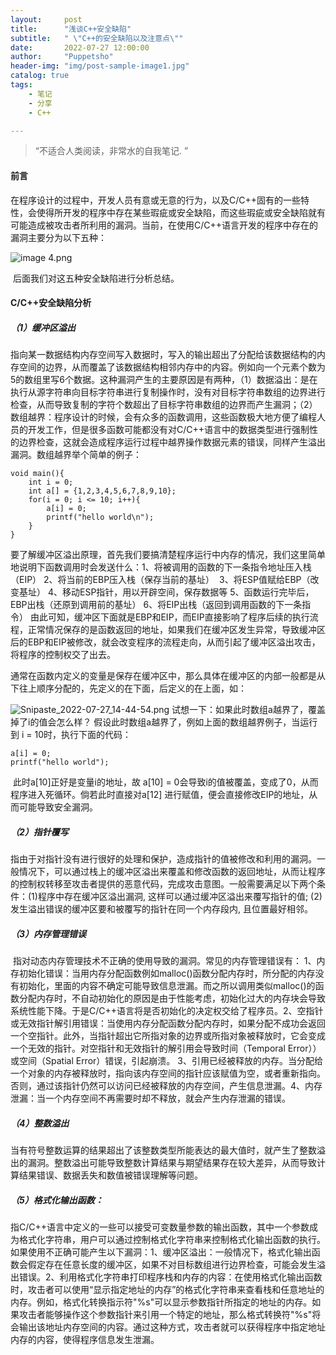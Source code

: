 ```yaml
---
layout:     post
title:      "浅谈C++安全缺陷"
subtitle:   " \"C++的安全缺陷以及注意点\""
date:       2022-07-27 12:00:00
author:     "Puppetsho"
header-img: "img/post-sample-image1.jpg"
catalog: true
tags:
    - 笔记
    - 分享
    - C++

---
```


> “不适合人类阅读，非常水的自我笔记. ”

#### 前言

​	在程序设计的过程中，开发人员有意或无意的行为，以及C/C++固有的一些特性，会使得所开发的程序中存在某些瑕疵或安全缺陷，而这些瑕疵或安全缺陷就有可能造成被攻击者所利用的漏洞。当前，在使用C/C++语言开发的程序中存在的漏洞主要分为以下五种：

![image _4_.png](https://s2.loli.net/2022/07/27/XJ4APz7UielISuM.png)

​	后面我们对这五种安全缺陷进行分析总结。

#### C/C++安全缺陷分析

##### （1）缓冲区溢出

​		指向某一数据结构内存空间写入数据时，写入的输出超出了分配给该数据结构的内存空间的边界，从而覆盖了该数据结构相邻内存中的内容。例如向一个元素个数为5的数组里写6个数据。这种漏洞产生的主要原因是有两种，（1）数据溢出：是在执行从源字符串向目标字符串进行复制操作时，没有对目标字符串数组的边界进行检查，从而导致复制的字符个数超出了目标字符串数组的边界而产生漏洞；（2）数组越界：程序设计的时候，会有众多的函数调用，这些函数极大地方便了编程人员的开发工作，但是很多函数可能都没有对C/C++语言中的数据类型进行强制性的边界检查，这就会造成程序运行过程中越界操作数据元素的错误，同样产生溢出漏洞。数组越界举个简单的例子：

```
void main(){
	int i = 0;
	int a[] = {1,2,3,4,5,6,7,8,9,10};
	for(i = 0; i <= 10; i++){
		a[i] = 0;
		printf("hello world\n");
	}
}
```

​		要了解缓冲区溢出原理，首先我们要搞清楚程序运行中内存的情况，我们这里简单地说明下函数调用时会发送什么：
​		1、将被调用的函数的下一条指令地址压入栈（EIP）
​		2、将当前的EBP压入栈（保存当前的基址）
​		3、将ESP值赋给EBP（改变基址）
​		4、移动ESP指针，用以开辟空间，保存数据等
​		5、函数运行完毕后，EBP出栈（还原到调用前的基址）
​		6、将EIP出栈（返回到调用函数的下一条指令）
​		由此可知，缓冲区下面就是EBP和EIP，而EIP直接影响了程序后续的执行流程，正常情况保存的是函数返回的地址，如果我们在缓冲区发生异常，导致缓冲区后的EBP和EIP被修改，就会改变程序的流程走向，从而引起了缓冲区溢出攻击，将程序的控制权交了出去。

​		通常在函数内定义的变量是保存在缓冲区中，那么具体在缓冲区的内部一般都是从下往上顺序分配的，先定义的在下面，后定义的在上面，如：

![Snipaste_2022-07-27_14-44-54.png](https://s2.loli.net/2022/07/27/69NUQFjsyHdDX2Z.png)
		试想一下：如果此时数组a越界了，覆盖掉了i的值会怎么样？
		假设此时数组a越界了，例如上面的数组越界例子，当运行到 i = 10时，执行下面的代码：

```
a[i] = 0;
printf("hello world");
```

​		此时a[10]正好是变量i的地址，故 a[10] = 0会导致i的值被覆盖，变成了0，从而程序进入死循环。倘若此时直接对a[12] 进行赋值，便会直接修改EIP的地址，从而可能导致安全漏洞。

##### （2）指针覆写

​		指由于对指针没有进行很好的处理和保护，造成指针的值被修改和利用的漏洞。一般情况下，可以通过栈上的缓冲区溢出来覆盖和修改函数的返回地址，从而让程序的控制权转移至攻击者提供的恶意代码，完成攻击意图。一般需要满足以下两个条件：
​		(1)程序中存在缓冲区溢出漏洞, 这样可以通过缓冲区溢出来覆写指针的值;
​		(2)发生溢出错误的缓冲区要和被覆写的指针在同一个内存段内, 且位置最好相邻。

##### （3）内存管理错误

​		指对动态内存管理技术不正确的使用导致的漏洞。常见的内存管理错误有： 
​			1、内存初始化错误：当用内存分配函数例如malloc()函数分配内存时，所分配的内存没有初始化，里面的内容不确定可能导致信息泄漏。而之所以调用类似malloc()的函数分配内存时，不自动初始化的原因是由于性能考虑，初始化过大的内存块会导致系统性能下降。于是C/C++语言将是否初始化的决定权交给了程序员。 
​			2、空指针或无效指针解引用错误：当使用内存分配函数分配内存时，如果分配不成功会返回一个空指针。此外，当指针超出它所指对象的边界或所指对象被释放时，它会变成一个无效的指针。对空指针和无效指针的解引用会导致时间（Temporal Error））或空间（Spatial Error）错误，引起崩溃。 
​			3、引用已经被释放的内存。当分配给一个对象的内存被释放时，指向该内存空间的指针应该赋值为空，或者重新指向。否则，通过该指针仍然可以访问已经被释放的内存空间，产生信息泄漏。 
​			4、内存泄漏：当一个内存空间不再需要时却不释放，就会产生内存泄漏的错误。

##### （4）整数溢出

​		当有符号整数运算的结果超出了该整数类型所能表达的最大值时，就产生了整数溢出的漏洞。整数溢出可能导致整数计算结果与期望结果存在较大差异，从而导致计算结果错误、数据丢失和数值被错误理解等问题。

##### （5）格式化输出函数：

​		指C/C++语言中定义的一些可以接受可变数量参数的输出函数，其中一个参数成为格式化字符串，用户可以通过控制格式化字符串来控制格式化输出函数的执行。如果使用不正确可能产生以下漏洞： 
​		1、缓冲区溢出：一般情况下，格式化输出函数会假定存在任意长度的缓冲区，如果不对目标数组进行边界检查，可能会发生溢出错误。 
​		2、利用格式化字符串打印程序栈和内存的内容：在使用格式化输出函数时，攻击者可以使用“显示指定地址的内存”的格式化字符串来查看栈和任意地址的内存。例如，格式化转换指示符"%s"可以显示参数指针所指定的地址的内存。如果攻击者能够操作这个参数指针来引用一个特定的地址，那么格式转换符"%s"将会输出该地址内存空间的内容。通过这种方式，攻击者就可以获得程序中指定地址内存的内容，使得程序信息发生泄漏。
